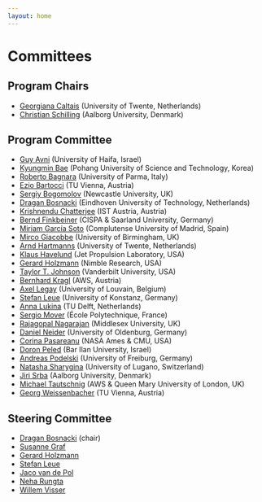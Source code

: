 ```yaml
---
layout: home
---
```


# Committees


## Program Chairs

- [Georgiana Caltais](https://www.georgianacaltais.com/) (University of Twente, Netherlands)
- [Christian Schilling](https://www.christianschilling.net/) (Aalborg University, Denmark)


## Program Committee

- [Guy Avni](https://sites.google.com/view/gavni) (University of Haifa, Israel)
- [Kyungmin Bae](http://sevlab.postech.ac.kr/~kmbae/) (Pohang University of Science and Technology, Korea)
- [Roberto Bagnara](https://www.cs.unipr.it/~bagnara/) (University of Parma, Italy)
- [Ezio Bartocci](http://www.eziobartocci.com/) (TU Vienna, Austria)
- [Sergiy Bogomolov](https://www.sergiybogomolov.com/) (Newcastle University, UK)
- [Dragan Bosnacki](https://www.tue.nl/en/research/researchers/dragan-bosnacki/) (Eindhoven University of Technology, Netherlands)
- [Krishnendu Chatterjee](https://pub.ist.ac.at/~kchatterjee/) (IST Austria, Austria)
- [Bernd Finkbeiner](https://www.react.uni-saarland.de/people/finkbeiner.html) (CISPA & Saarland University, Germany)
- [Miriam García Soto](https://scholar.google.com/citations?user=uwPrtDkAAAAJ) (Complutense University of Madrid, Spain)
- [Mirco Giacobbe](https://mircogiacobbe.github.io/) (University of Birmingham, UK)
- [Arnd Hartmanns](https://arnd.hartmanns.name) (University of Twente, Netherlands)
- [Klaus Havelund](http://www.havelund.com/) (Jet Propulsion Laboratory, USA)
- [Gerard Holzmann](http://spinroot.com/gerard/) (Nimble Research, USA)
- [Taylor T. Johnson](http://www.taylortjohnson.com/) (Vanderbilt University, USA)
- [Bernhard Kragl](https://bkragl.github.io/) (AWS, Austria)
- [Axel Legay](https://scholar.google.com/citations?user=6sGLpJIAAAAJ) (University of Louvain, Belgium)
- [Stefan Leue](https://www.sen.uni-konstanz.de/members/prof-dr-stefan-leue/) (University of Konstanz, Germany)
- [Anna Lukina](https://annalukina.com/) (TU Delft, Netherlands)
- [Sergio Mover](http://www.sergiomover.eu/) (École Polytechnique, France)
- [Rajagopal Nagarajan](https://www.mdx.ac.uk/about-us/our-people/staff-directory/profile/profile?name=nagarajan-raja) (Middlesex University, UK)
- [Daniel Neider](https://uol.de/en/computingscience/groups/safety-and-explainability-of-learning-systems/people/prof-dr-daniel-neider) (University of Oldenburg, Germany)
- [Corina Pasareanu](https://engineering.cmu.edu/directory/bios/pasareanu-corina.html) (NASA Ames & CMU, USA)
- [Doron Peled](https://u.cs.biu.ac.il/~peledd/) (Bar Ilan University, Israel)
- [Andreas Podelski](https://swt.informatik.uni-freiburg.de/staff/podelski) (University of Freiburg, Germany)
- [Natasha Sharygina](https://www.inf.usi.ch/faculty/sharygina/) (University of Lugano, Switzerland)
- [Jiri Srba](https://people.cs.aau.dk/~srba/) (Aalborg University, Denmark)
- [Michael Tautschnig](https://www.tautschnig.net/) (AWS & Queen Mary University of London, UK)
- [Georg Weissenbacher](https://www.georg.weissenbacher.science/) (TU Vienna, Austria)


## Steering Committee

- [Dragan Bosnacki](https://www.tue.nl/en/research/researchers/dragan-bosnacki/) (chair)
- [Susanne Graf](http://www-verimag.imag.fr/~graf/)
- [Gerard Holzmann](https://spinroot.com/gerard/)
- [Stefan Leue](https://www.sen.uni-konstanz.de/members/prof-dr-stefan-leue/)
- [Jaco van de Pol](https://cs.au.dk/~jaco/)
- [Neha Rungta](https://www.amazon.science/author/neha-rungta)
- [Willem Visser](http://www.cs.sun.ac.za/~wvisser/)
